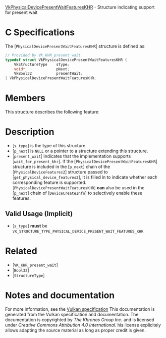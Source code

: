 [VkPhysicalDevicePresentWaitFeaturesKHR](https://www.khronos.org/registry/vulkan/specs/1.3-extensions/man/html/VkPhysicalDevicePresentWaitFeaturesKHR.html) - Structure indicating support for present wait

# C Specifications
The [`PhysicalDevicePresentWaitFeaturesKHR`] structure is defined as:
```c
// Provided by VK_KHR_present_wait
typedef struct VkPhysicalDevicePresentWaitFeaturesKHR {
    VkStructureType    sType;
    void*              pNext;
    VkBool32           presentWait;
} VkPhysicalDevicePresentWaitFeaturesKHR;
```

# Members
This structure describes the following feature:

# Description
- [`s_type`] is the type of this structure.
- [`p_next`] is `NULL` or a pointer to a structure extending this structure.
- [`present_wait`] indicates that the implementation supports [`wait_for_present_khr`].
If the [`PhysicalDevicePresentWaitFeaturesKHR`] structure is included in the [`p_next`] chain of the
[`PhysicalDeviceFeatures2`] structure passed to
[`get_physical_device_features2`], it is filled in to indicate whether each
corresponding feature is supported.
[`PhysicalDevicePresentWaitFeaturesKHR`] **can**  also be used in the [`p_next`] chain of
[`DeviceCreateInfo`] to selectively enable these features.
## Valid Usage (Implicit)
-  [`s_type`] **must**  be `VK_STRUCTURE_TYPE_PHYSICAL_DEVICE_PRESENT_WAIT_FEATURES_KHR`

# Related
- [`VK_KHR_present_wait`]
- [`Bool32`]
- [`StructureType`]

# Notes and documentation
For more information, see the [Vulkan specification](https://www.khronos.org/registry/vulkan/specs/1.3-extensions/html/vkspec.html)
This documentation is generated from the Vulkan specification and documentation.
The documentation is copyrighted by *The Khronos Group Inc.* and is licensed under *Creative Commons Attribution 4.0 International*.
his license explicitely allows adapting the source material as long as proper credit is given.
        